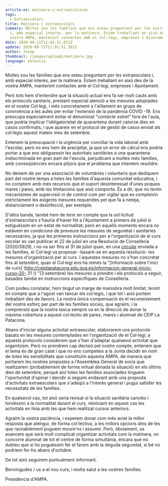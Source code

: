 ```yaml
---
article-es: matinera-y-extraescolares
tags:
  - Extraescolars
title: Matinera i extraescolars
summary: Moltes sou les famílies que ens esteu preguntant per les extraescolars
  i, amb especial interès, per la matinera. Estem treballant en això des de la
  vostra AMPA, mantenint contactes amb el Col·legi, empreses i Ajuntament.
date: 2020-09-11T11:01:51.071Z
update: 2020-09-11T11:01:51.161Z
author: Josep
thumbnail: /images/uploads/matinera.jpg
language: Valencià
---
```

Moltes sou les famílies que ens esteu preguntant per les extraescolars i, amb especial interès, per la matinera. Estem treballant en això des de la vostra AMPA, mantenint contactes amb el Col·legi, empreses i Ajuntament.

Però tots hem d'entendre que la situació actual ens fa ser molt cauts amb els protocols sanitaris, prestant especial atenció a les mesures adoptades en el nostre Col·legi, i més concretament a l'aïllament en grups de convivència a les aules per evitar l'extensió de la pandèmia COVID -19. Ens preocupa especialment evitar el denominat "*contacte estret*" fora de l'aula, que podria implicar l'obligatorietat de quarantena durant catorze dies en casos confirmats, i que apareix en el protocol de gestió de casos enviat als col·legis aquest mateix mes de setembre.

Entenem la preocupació i la urgència per conciliar la vida laboral amb l'escolar, però no ens hem de precipitar, ja que un error de càlcul ens podria portar a que ens obliguessin les autoritats sanitàries a una quarantena indiscriminada en gran part de l'escola, perjudicant a moltes més famílies, amb conseqüències encara pitjors que el problema que intentem resoldre.

No deixem de ser una associació de voluntàries i voluntaris que dediquem part del nostre temps a totes les famílies d'aquesta comunitat educativa, i no comptem amb més recursos que el suport desinteressat d'unes poques mares i pares, amb les limitacions que això comporta. És a dir, que no tenim mecanismes de supervisió ni de control com per vigilar que es compleixin estrictament les exigents mesures requerides pel que fa a neteja, distanciament o desinfecció, per exemple.

D'altra banda, també hem de tenir en compte que la sol·licitud d'extraescolars s'hauria d'haver fet a l'Ajuntament a primers de juliol si estiguéssim en un estat de normalitat; però en aquells moments encara no estàvem en condicions de preveure les mesures de seguretat i sanitàries necessàries, ja que les primeres instruccions per a l'organització de el curs escolar es van publicar el 22 de juliol en una Resolució de Conselleria (2020/5929), i no va ser fins el 31 de juliol quan, en una [circular](http://ceiplapatacona.edu.gva.es/inicio-de-curso/) enviada a les famílies, el Col·legi va proposar -basant-se en aquesta resolució- les mesures d'organització per al curs. I aquestes mesures no s'han concretat fins al setembre, quan el Col·legi ens ha remès la "\[informació sobre l'inici de curs] (http://ceiplapatacona.edu.gva.es/informacion-general-inicio-curso-20- 21 /) "(3 setembre) les mesures a prendre i els protocols a seguir, basades també en instruccions específiques de Conselleria.

Com podeu constatar, hem tingut un marge de maniobra molt limitat, tenint en compte que a l'agost van tancar els col·legis, i que tot i això portem treballant des de llavors. La nostra única compensació és el reconeixement del nostre esforç per part de les famílies sòcies, que agraïm, i la comprensió que la nostra tasca sempre va en la direcció de donar la màxima cobertura a aquest col·lectiu de pares, mares i alumnat de CEIP La Patacona.

Abans d'iniciar alguna activitat extraescolar, elaborarem uns protocols basats en les mesures contemplades en l'organització de el Col·legi; a aquests protocols considerem que s'han d'adaptar qualsevol activitat que organitzem. Però no prendrem cap decisió pel nostre compte, entenem que el tema és de gran calat i que no ens competeix a la Junta decidir en nom de totes les sensibilitats que constituïm aquesta AMPA, de manera que portarem les nostres propostes a l'Assemblea General de socis que realitzarem (probablement de forma virtual donada la situació) en els últims dies de setembre, perquè així totes les famílies associades tinguem l'oportunitat d'opinar i decidir si seguim endavant amb una proposta d'activitats extraescolars que s'adeqüi a l'interès general i pugui satisfer les necessitats de les famílies.

En qualsevol cas, tot això seria revisat si la situació sanitària canviés i tornéssim a la normalitat durant el curs, reiniciant en aquest cas les activitats en línia amb les que hem realitzat cursos anteriors.

Agraïm la vostra paciència, i esperem donar com més aviat la millor resposta que atengui, de forma col·lectiva, a les millors opcions dins de les que raonablement puguem moure'ns i assumir. Però, òbviament, us avancem que serà molt complicat organitzar activitats com la matinera, on concorre alumnat de tot el centre de forma simultània, encara que no dubteu que si ho poguéssim fer el farem amb la deguda seguretat, si bé no podríem fer-ho abans d'octubre.

De tot això seguirem puntualment informant.

Benvingudes / us a el nou curs, i molta salut a les vostres famílies.

Presidència d'AMPA.